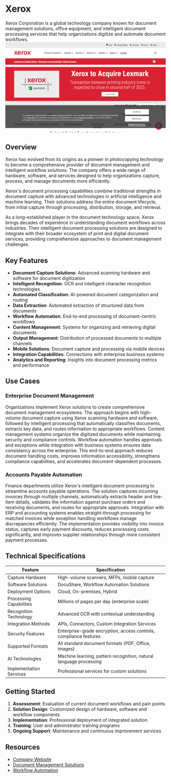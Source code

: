 
# Xerox

Xerox Corporation is a global technology company known for document management solutions, office equipment, and intelligent document processing services that help organizations digitize and automate document workflows.
![Xerox](./assets/xerox.png)

## Overview

Xerox has evolved from its origins as a pioneer in photocopying technology to become a comprehensive provider of document management and intelligent workflow solutions. The company offers a wide range of hardware, software, and services designed to help organizations capture, process, and manage documents more efficiently.

Xerox's document processing capabilities combine traditional strengths in document capture with advanced technologies in artificial intelligence and machine learning. Their solutions address the entire document lifecycle, from initial capture through processing, distribution, storage, and retrieval.

As a long-established player in the document technology space, Xerox brings decades of experience in understanding document workflows across industries. Their intelligent document processing solutions are designed to integrate with their broader ecosystem of print and digital document services, providing comprehensive approaches to document management challenges.

## Key Features

- **Document Capture Solutions**: Advanced scanning hardware and software for document digitization
- **Intelligent Recognition**: OCR and intelligent character recognition technologies
- **Automated Classification**: AI-powered document categorization and routing
- **Data Extraction**: Automated extraction of structured data from documents
- **Workflow Automation**: End-to-end processing of document-centric workflows
- **Content Management**: Systems for organizing and retrieving digital documents
- **Output Management**: Distribution of processed documents to multiple channels
- **Mobile Solutions**: Document capture and processing via mobile devices
- **Integration Capabilities**: Connections with enterprise business systems
- **Analytics and Reporting**: Insights into document processing metrics and performance

## Use Cases

### Enterprise Document Management

Organizations implement Xerox solutions to create comprehensive document management ecosystems. The approach begins with high-volume document capture using Xerox scanning hardware and software, followed by intelligent processing that automatically classifies documents, extracts key data, and routes information to appropriate workflows. Content management systems organize the digitized documents while maintaining security and compliance controls. Workflow automation handles approvals and exceptions while integration with business systems ensures data consistency across the enterprise. This end-to-end approach reduces document handling costs, improves information accessibility, strengthens compliance capabilities, and accelerates document-dependent processes.

### Accounts Payable Automation

Finance departments utilize Xerox's intelligent document processing to streamline accounts payable operations. The solution captures incoming invoices through multiple channels, automatically extracts header and line-item details, validates the information against purchase orders and receiving documents, and routes for appropriate approvals. Integration with ERP and accounting systems enables straight-through processing for matched invoices while exception handling workflows manage discrepancies efficiently. The implementation provides visibility into invoice status, captures early payment discounts, reduces processing costs significantly, and improves supplier relationships through more consistent payment processes.

## Technical Specifications

| Feature | Specification |
|---------|---------------|
| Capture Hardware | High-volume scanners, MFPs, mobile capture |
| Software Solutions | DocuShare, Workflow Automation Solutions |
| Deployment Options | Cloud, On-premises, Hybrid |
| Processing Capabilities | Millions of pages per day (enterprise scale) |
| Recognition Technology | Advanced OCR with contextual understanding |
| Integration Methods | APIs, Connectors, Custom Integration Services |
| Security Features | Enterprise-grade encryption, access controls, compliance features |
| Supported Formats | All standard document formats (PDF, Office, images) |
| AI Technologies | Machine learning, pattern recognition, natural language processing |
| Implementation Services | Professional services for custom solutions |

## Getting Started

1. **Assessment**: Evaluation of current document workflows and pain points
2. **Solution Design**: Customized design of hardware, software and workflow components
3. **Implementation**: Professional deployment of integrated solution
4. **Training**: User and administrator training programs
5. **Ongoing Support**: Maintenance and continuous improvement services

## Resources

- [Company Website](https://www.xerox.com/)
- [Document Management Solutions](https://www.xerox.com/en-us/services/enterprise-content-management)
- [Workflow Automation](https://www.xerox.com/en-us/services/workflow-automation)

